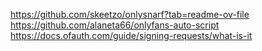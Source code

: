 https://github.com/skeetzo/onlysnarf?tab=readme-ov-file
https://github.com/alaneta66/onlyfans-auto-script
https://docs.ofauth.com/guide/signing-requests/what-is-it


